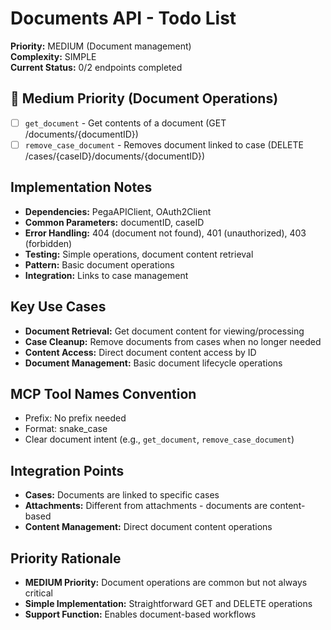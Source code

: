 # Documents API - Todo List

**Priority:** MEDIUM (Document management)  
**Complexity:** SIMPLE  
**Current Status:** 0/2 endpoints completed

## 🔄 Medium Priority (Document Operations)
- [ ] `get_document` - Get contents of a document (GET /documents/{documentID})
- [ ] `remove_case_document` - Removes document linked to case (DELETE /cases/{caseID}/documents/{documentID})

## Implementation Notes
- **Dependencies:** PegaAPIClient, OAuth2Client
- **Common Parameters:** documentID, caseID
- **Error Handling:** 404 (document not found), 401 (unauthorized), 403 (forbidden)
- **Testing:** Simple operations, document content retrieval
- **Pattern:** Basic document operations
- **Integration:** Links to case management

## Key Use Cases
- **Document Retrieval:** Get document content for viewing/processing
- **Case Cleanup:** Remove documents from cases when no longer needed
- **Content Access:** Direct document content access by ID
- **Document Management:** Basic document lifecycle operations

## MCP Tool Names Convention
- Prefix: No prefix needed
- Format: snake_case
- Clear document intent (e.g., `get_document`, `remove_case_document`)

## Integration Points
- **Cases:** Documents are linked to specific cases
- **Attachments:** Different from attachments - documents are content-based
- **Content Management:** Direct document content operations

## Priority Rationale
- **MEDIUM Priority:** Document operations are common but not always critical
- **Simple Implementation:** Straightforward GET and DELETE operations
- **Support Function:** Enables document-based workflows
